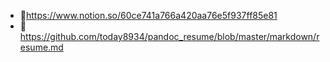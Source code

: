 - 📃https://www.notion.so/60ce741a766a420aa76e5f937ff85e81
- 📝https://github.com/today8934/pandoc_resume/blob/master/markdown/resume.md
<!---
today8934/today8934 is a ✨ special ✨ repository because its `README.md` (this file) appears on your GitHub profile.
You can click the Preview link to take a look at your changes.
--->
